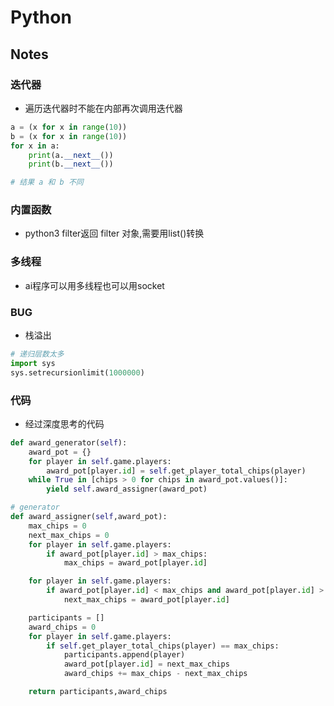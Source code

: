 # Python

## Notes

### 迭代器

- 遍历迭代器时不能在内部再次调用迭代器
```python
a = (x for x in range(10))
b = (x for x in range(10))
for x in a:
    print(a.__next__())
    print(b.__next__())

# 结果 a 和 b 不同
```

### 内置函数

- python3 filter返回 filter 对象,需要用list()转换

### 多线程

- ai程序可以用多线程也可以用socket

### BUG
- 栈溢出
```python
# 递归层数太多
import sys
sys.setrecursionlimit(1000000)
```


### 代码

- 经过深度思考的代码
```python
def award_generator(self):
    award_pot = {}
    for player in self.game.players:
        award_pot[player.id] = self.get_player_total_chips(player)
    while True in [chips > 0 for chips in award_pot.values()]:
        yield self.award_assigner(award_pot)

# generator
def award_assigner(self,award_pot):
    max_chips = 0
    next_max_chips = 0
    for player in self.game.players:
        if award_pot[player.id] > max_chips:
            max_chips = award_pot[player.id]

    for player in self.game.players:
        if award_pot[player.id] < max_chips and award_pot[player.id] > next_max_chips:
            next_max_chips = award_pot[player.id]

    participants = []
    award_chips = 0
    for player in self.game.players:
        if self.get_player_total_chips(player) == max_chips:
            participants.append(player)
            award_pot[player.id] = next_max_chips
            award_chips += max_chips - next_max_chips

    return participants,award_chips
```

